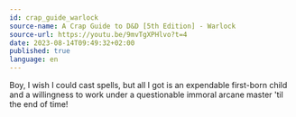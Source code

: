 ```yaml
---
id: crap_guide_warlock
source-name: A Crap Guide to D&D [5th Edition] - Warlock
source-url: https://youtu.be/9mvTgXPHlvo?t=4
date: 2023-08-14T09:49:32+02:00
published: true
language: en
---
```


Boy, I wish I could cast spells, but all I got is an expendable first-born child and a willingness to work under a questionable immoral arcane master 'til the end of time!
